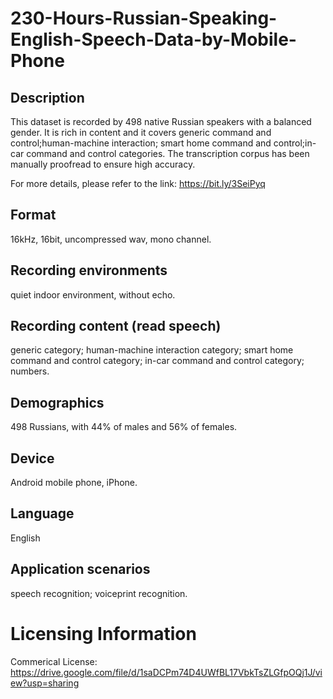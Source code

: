 # 230-Hours-Russian-Speaking-English-Speech-Data-by-Mobile-Phone


## Description
This dataset is recorded by 498 native Russian speakers with a balanced gender. It is rich in content and it covers generic command and control;human-machine interaction; smart home command and control;in-car command and control categories. The transcription corpus has been manually proofread to ensure high accuracy.

For more details, please refer to the link: https://bit.ly/3SeiPyq

## Format
16kHz, 16bit, uncompressed wav, mono channel.

## Recording environments
quiet indoor environment, without echo.

## Recording content (read speech)
generic category; human-machine interaction category; smart home command and control category; in-car command and control category; numbers.

## Demographics
498 Russians, with 44% of males and 56% of females.

## Device
Android mobile phone, iPhone.

## Language
English

## Application scenarios
speech recognition; voiceprint recognition.

# Licensing Information
Commerical License: https://drive.google.com/file/d/1saDCPm74D4UWfBL17VbkTsZLGfpOQj1J/view?usp=sharing
